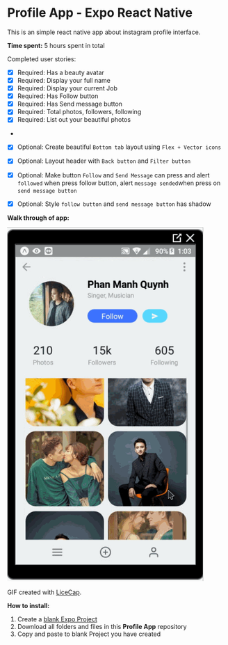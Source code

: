# Profile App - Expo React Native

This is an simple react native app about instagram profile interface.

**Time spent:** 5 hours spent in total

Completed user stories:

*  [x] Required: Has a beauty avatar
*  [x] Required: Display your full name
*  [x] Required: Display your current Job
*  [x] Required: Has Follow button
*  [x] Required: Has Send message button
*  [x] Required: Total photos, followers, following 
*  [x] Required: List out your beautiful photos
* 
*  [x] Optional: Create beautiful `Bottom tab` layout using `Flex + Vector icons`
* [x] Optional: Layout header with `Back button` and `Filter button`
* [x] Optional: Make button `Follow` and `Send Message` can press and alert `followed` when press follow button, alert `message sended`when press on `send message button`
* [x] Optional: Style `follow button` and `send message button` has shadow

  
**Walk through of app:**

![Video Walk through](profile_app.gif)

GIF created with [LiceCap](http://www.cockos.com/licecap/).


**How to install:**

1. Create a [blank Expo Project](https://hoangtran0410.github.io/CoderSchool_Courses/TutorialPrepare)
2. Download all folders and files in this **Profile App** repository
3. Copy and paste to blank Project you have created